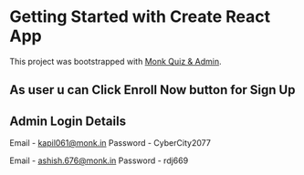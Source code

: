 # Getting Started with Create React App

This project was bootstrapped with [Monk Quiz & Admin](https://yk5ms.csb.app/).

## As user u can Click Enroll Now button for Sign Up

## Admin Login Details

Email - kapil061@monk.in
Password - CyberCity2077

Email - ashish.676@monk.in
Password - rdj669

